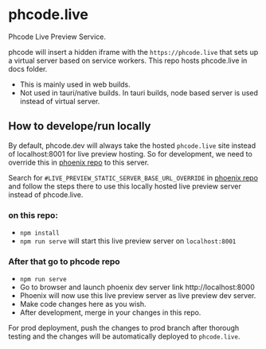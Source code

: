 # phcode.live

Phcode Live Preview Service.

phcode will insert a hidden iframe with the `https://phcode.live` that sets up a
virtual server based on service workers. This repo hosts phcode.live in docs folder.

-   This is mainly used in web builds.
-   Not used in tauri/native builds. In tauri builds, node based server is used
    instead of virtual server.

## How to develope/run locally

By default, phcode.dev will always take the hosted `phcode.live` site instead of
localhost:8001 for live preview hosting. So for development, we need to override
this in [phoenix repo](https://github.com/phcode-dev/phoenix) to this server.

Search for `#LIVE_PREVIEW_STATIC_SERVER_BASE_URL_OVERRIDE` in
[phoenix repo](https://github.com/phcode-dev/phoenix) and follow the steps there
to use this locally hosted live preview server instead of phcode.live.

### on this repo:

-   `npm install`
-   `npm run serve` will start this live preview server on `localhost:8001`

### After that go to phcode repo

-   `npm run serve`
-   Go to browser and launch phoenix dev server link http://localhost:8000
-   Phoenix will now use this live preview server as live preview dev server.
-   Make code changes here as you wish.
-   After development, merge in your changes in this repo.

For prod deployment, push the changes to prod branch after thorough testing and
the changes will be automatically deployed to `phcode.live`.
